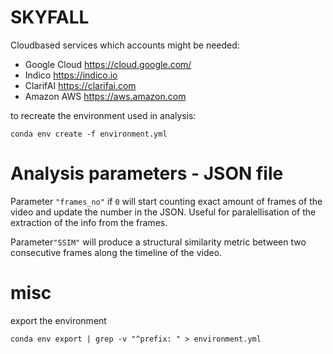 # SKYFALL
Cloudbased services which accounts might be needed:
- Google Cloud https://cloud.google.com/
- Indico https://indico.io
- ClarifAI https://clarifai.com
- Amazon AWS https://aws.amazon.com


to recreate the environment used in analysis:
```
conda env create -f environment.yml
```

# Analysis parameters - JSON file

Parameter `"frames_no"` if `0` will start counting exact amount of frames of the video and update the number in the JSON. Useful for paralellisation of the extraction of the info from the frames.

Parameter`"SSIM"` will produce a structural similarity metric between two consecutive frames along the timeline of the video.



# misc

export the environment

```
conda env export | grep -v "^prefix: " > environment.yml
```